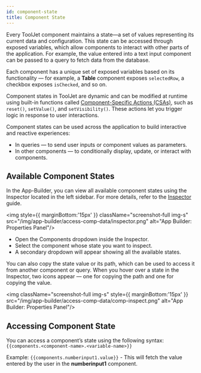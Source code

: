 ```yaml
---
id: component-state
title: Component State
---
```


Every ToolJet component maintains a state—a set of values representing its current data and configuration. This state can be accessed through exposed variables, which allow components to interact with other parts of the application. For example, the value entered into a text input component can be passed to a query to fetch data from the database.

Each component has a unique set of exposed variables based on its functionality — for example, a **Table** component exposes `selectedRow`, a checkbox exposes `isChecked`, and so on. 

Component states in ToolJet are dynamic and can be modified at runtime using built-in functions called [Component-Specific Actions (CSAs)](/docs/app-builder/events/use-case/csa), such as `reset()`, `setValue()`, and `setVisibility()`. These actions let you trigger logic in response to user interactions. 

Component states can be used across the application to build interactive and reactive experiences:
- In queries — to send user inputs or component values as parameters.
- In other components — to conditionally display, update, or interact with components.

## Available Component States

In the App-Builder, you can view all available component states using the Inspector located in the left sidebar. For more details, refer to the [Inspector](/docs/beta/app-builder/debugging/inspector) guide.

<img style={{ marginBottom:'15px' }} className="screenshot-full img-s" src="/img/app-builder/access-comp-data/inspector.png" alt="App Builder: Properties Panel"/>

- Open the Components dropdown inside the Inspector.
- Select the component whose state you want to inspect.
- A secondary dropdown will appear showing all the available states.

You can also copy the state value or its path, which can be used to access it from another component or query. When you hover over a state in the Inspector, two icons appear — one for copying the path and one for copying the value.

<img className="screenshot-full img-s" style={{ marginBottom:'15px' }} src="/img/app-builder/access-comp-data/comp-inspect.png" alt="App Builder: Properties Panel"/>

## Accessing Component State

You can access a component’s state using the following syntax: <br/>
`{{components.<component-name>.<variable-name>}}`

Example: `{{components.numberinput1.value}}` - This will fetch the value entered by the user in the **numberinput1** component.


